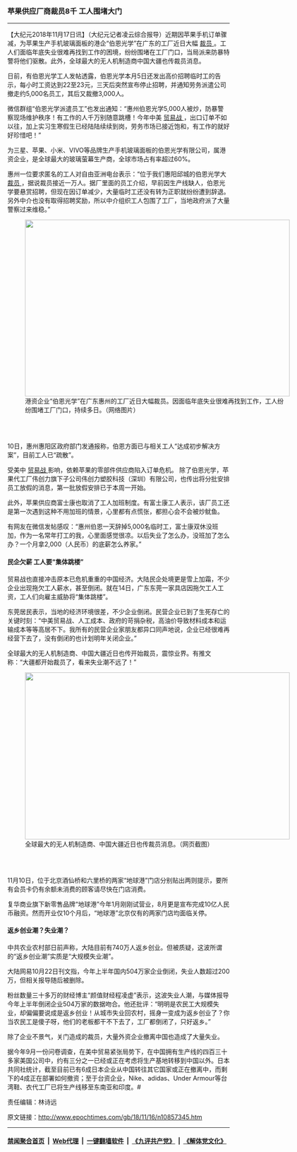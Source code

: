 ### 苹果供应厂商裁员8千 工人围堵大门
------------------------

<p>
 【大纪元2018年11月17日讯】（大纪元记者凌云综合报导）近期因苹果手机订单骤减，为苹果生产手机玻璃面板的港企“伯恩光学”在广东的工厂近日大幅
 <a href="http://www.epochtimes.com/gb/tag/%E8%A3%81%E5%91%98.html">
  裁员
 </a>
 。工人们面临年底失业很难再找到工作的困境，纷纷围堵在工厂门口，当局派来防暴特警将他们驱散。此外，全球最大的无人机制造商中国大疆也传裁员消息。
</p>
<p>
 日前，有伯恩光学工人发帖透露，伯恩光学本月5日还发出高价招聘临时工的告示，每小时工资达到22至23元，三天后突然宣布停止招聘，并通知劳务派遣公司撤走约5,000名员工，其后又裁撤3,000人。
</p>
<p>
 微信群组“伯恩光学派遣员工”也发出通知：“惠州伯恩光学5,000人被炒，防暴警察现场维护秩序！有工作的人千万别随意跳槽！今年中美
 <a href="http://www.epochtimes.com/gb/tag/%E8%B4%B8%E6%98%93%E6%88%98.html">
  贸易战
 </a>
 ，出口订单不如以往，加上实习生寒假生已经陆陆续续到岗，劳务市场已接近饱和，有工作的就好好珍惜吧！”
</p>
<p>
 为三星、苹果、小米、VIVO等品牌生产手机玻璃面板的伯恩光学有限公司，属港资企业，是全球最大的玻璃萤幕生产商，全球市场占有率超过60%。
</p>
<p>
 惠州一位要求匿名的工人对自由亚洲电台表示：“位于我们惠阳邱城的伯恩光学大
 <a href="http://www.epochtimes.com/gb/tag/%E8%A3%81%E5%91%98.html">
  裁员
 </a>
 ，据说裁员接近一万人。据厂里面的员工介绍，早前因生产线缺人，伯恩光学要悬赏招聘，但现在因订单减少，大量临时工还没有转为正职就纷纷遭到辞退。另外中介也没有取得招聘奖励，所以中介组织工人包围了工厂，当地政府派了大量警察过来维稳。”
 <span class="Apple-converted-space">
 </span>
</p>
<figure class="wp-caption aligncenter" id="attachment_10857375" style="width: 600px">
 <a href="http://i.epochtimes.com/assets/uploads/2018/11/6-8.jpg">
  <img alt="" class="size-large wp-image-10857375" height="400" src="http://i.epochtimes.com/assets/uploads/2018/11/6-8-600x400.jpg" width="600"/>
 </a>
 <br/><figcaption class="wp-caption-text">
  港资企业“伯恩光学”在广东惠州的工厂近日大幅裁员。因面临年底失业很难再找到工作，工人纷纷围堵工厂门口，持续多日。（网络图片）
 </figcaption><br/>
</figure><br/>
<p>
 10日，惠州惠阳区政府部门发通报称，伯恩方面已与相关工人“达成初步解决方案”，目前工人已“疏散”。
</p>
<p>
 受美中
 <a href="http://www.epochtimes.com/gb/tag/%E8%B4%B8%E6%98%93%E6%88%98.html">
  贸易战
 </a>
 影响，依赖苹果的零部件供应商陷入订单危机。 除了伯恩光学，苹果代工厂伟创力旗下子公司伟创力塑胶科技（深圳）有限公司，也传出将分批安排员工放假的消息，第一批放假安排已于本周一开始。
</p>
<p>
 此外，苹果供应商富士康也取消了工人加班制度。有富士康工人表示，该厂员工还是第一次遇到这种不用加班的情景，心里都有点慌张，都担心会不会被炒鱿鱼。
</p>
<p>
 有网友在微信发帖感叹：“惠州伯恩一天辞掉5,000名临时工，富士康双休没班加，作为一名常年打工的我，心里面感觉很凉。以后失业了怎么办，没班加了怎么办？一个月拿2,000（人民币）的底薪怎么养家。”
</p>
<h4>
 民企欠薪 工人要“集体跳楼”
</h4>
<p>
 贸易战也直接冲击原本已危机重重的中国经济。大陆民企处境更是雪上加霜，不少企业出现拖欠工人薪水，甚至倒闭。就在14日，广东东莞一家具店因拖欠工人工资，工人们向雇主威胁将“集体跳楼”。
</p>
<p>
 东莞居民表示，当地的经济环境很差，不少企业倒闭。民营企业已到了生死存亡的关键时刻：“中美贸易战、人工成本、政府的苛捐杂税，高油价导致材料成本和运输成本等等高居不下。我所有的民营企业家朋友都异口同声地说，企业已经很难再经营下去了，没有倒闭的也计划明年关闭企业。”
</p>
<p>
 全球最大的无人机制造商、中国大疆近日也传开始裁员，震惊业界。有推文称：“大疆都开始裁员了，看来失业潮不远了！”
</p>
<figure class="wp-caption aligncenter" id="attachment_10857400" style="width: 600px">
 <a href="http://i.epochtimes.com/assets/uploads/2018/11/DsH14rUUcAEpfko.jpg-large.jpg">
  <img alt="" class="size-large wp-image-10857400" height="378" src="http://i.epochtimes.com/assets/uploads/2018/11/DsH14rUUcAEpfko.jpg-large-600x378.jpg" width="600"/>
 </a>
 <br/><figcaption class="wp-caption-text">
  全球最大的无人机制造商、中国大疆近日也传裁员消息。（网页截图）
 </figcaption><br/>
</figure><br/>
<p>
 11月10日，位于北京酒仙桥和六里桥的两家“地球港”门店分别贴出两则提示，要所有会员卡仍有余额未消费的顾客请尽快在门店消费。
</p>
<p>
 复华商业旗下新零售品牌“地球港”今年1月刚刚试营业，8月更是宣布完成10亿人民币融资。然而开业仅10个月后，“地球港”北京仅有的两家门店均面临关停。
</p>
<h4>
 返乡创业潮？失业潮？
</h4>
<p>
 中共农业农村部日前声称，大陆目前有740万人返乡创业。但被质疑，这波所谓的“返乡创业潮”实质是“大规模失业潮”。
 <span class="Apple-converted-space">
 </span>
</p>
<p>
 大陆网易10月22日刊文指，今年上半年国内504万家企业倒闭，失业人数超过200万，但相关报导随后被删除。
 <span class="Apple-converted-space">
 </span>
</p>
<p>
 粉丝数量三十多万的财经博主“颜值财经程凌虚”表示，这波失业人潮，与媒体报导今年上半年倒闭企业504万家的数据吻合。他还批评：“明明是农民工大规模失业，却偏偏要说成是返乡创业！从城市失业回农村，摇身一变成为返乡创业了？你当农民工是傻子呀，他们的老板都干不下去了，工厂都倒闭了，只好返乡。”
</p>
<p>
 除了企业不景气，关门造成的裁员，大量外资企业撤离中国也造成了大量失业。
</p>
<p>
 据今年9月一份问卷调查，在美中贸易紧张局势下，在中国拥有生产线的四百三十多家美国公司中，约有三分之一已经或正在考虑将生产基地转移到中国以外。日本共同社统计，截至目前已有6成日本企业从中国转往其它国家或正在撤离中，而剩下的4成正在部署如何撤资；至于台资企业，Nike、adidas、Under Armour等台湾鞋、衣代工厂已将生产线移至东南亚和印度。#
</p>
<p>
 责任编辑：林诗远
</p>

原文链接：http://www.epochtimes.com/gb/18/11/16/n10857345.htm


------------------------
#### [禁闻聚合首页](https://github.com/gfw-breaker/banned-news/blob/master/README.md) &nbsp;|&nbsp; [Web代理](https://github.com/gfw-breaker/open-proxy/blob/master/README.md) &nbsp;|&nbsp; [一键翻墙软件](https://github.com/gfw-breaker/nogfw/blob/master/README.md) &nbsp;|&nbsp; [《九评共产党》](https://github.com/gfw-breaker/9ping.md/blob/master/README.md#九评之一评共产党是什么) &nbsp;|&nbsp; [《解体党文化》](https://github.com/gfw-breaker/jtdwh.md/blob/master/README.md#绪论)